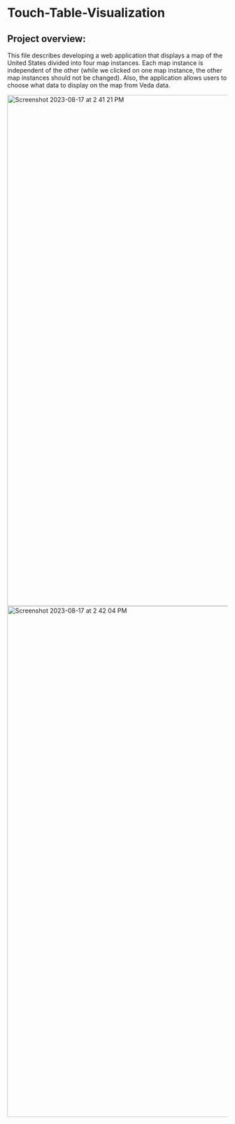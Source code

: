 # Touch-Table-Visualization
## Project overview:
This file describes developing a web application that displays a map of the United States divided into four map instances. Each map instance is independent of the other (while we clicked on one map instance, the other map instances should not be changed). Also, the application allows users to choose what data to display on the map from Veda data. 

<img width="1169" alt="Screenshot 2023-08-17 at 2 41 21 PM" src="https://github.com/binni979/Touchtable/assets/58721039/ebcdfb60-6fdd-452b-923c-a282bc8f4223">

<img width="1169" alt="Screenshot 2023-08-17 at 2 42 04 PM" src="https://github.com/binni979/Touchtable/assets/58721039/bab03654-3b45-4f81-ba35-2923f5bb6aca">

